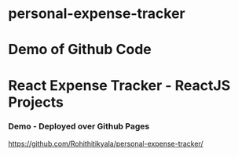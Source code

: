 # personal-expense-tracker
# Demo of Github Code
# React Expense Tracker - ReactJS Projects

### Demo - Deployed over Github Pages 
https://github.com/Rohithitikyala/personal-expense-tracker/

